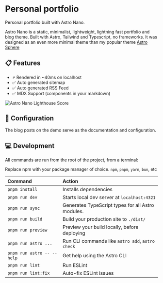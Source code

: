 # Personal portfolio

Personal portfolio built with Astro Nano.

Astro Nano is a static, minimalist, lightweight, lightning fast portfolio and blog theme.
Built with Astro, Tailwind and Typescript, no frameworks. It was designed as an even more minimal theme than my popular theme [Astro Sphere](https://github.com/markhorn-dev/astro-sphere)

## 📋 Features

- ⚡︎ Rendered in ~40ms on localhost
- ✅ Auto generated sitemap
- ✅ Auto generated RSS Feed
- ✅ MDX Support (components in your markdown)

![Astro Nano Lighthouse Score](_lighthouse.png)

## 📄 Configuration

The blog posts on the demo serve as the documentation and configuration.

## 💻 Development

All commands are run from the root of the project, from a terminal:

Replace npm with your package manager of choice. `npm`, `pnpm`, `yarn`, `bun`, etc

| Command                    | Action                                           |
|:---------------------------| :----------------------------------------------- |
| `pnpm install`             | Installs dependencies                            |
| `pnpm run dev`             | Starts local dev server at `localhost:4321`      |
| `pnpm run sync`            | Generates TypeScript types for all Astro modules.|
| `pnpm run build`           | Build your production site to `./dist/`          |
| `pnpm run preview`         | Preview your build locally, before deploying     |
| `pnpm run astro ...`       | Run CLI commands like `astro add`, `astro check` |
| `pnpm run astro -- --help` | Get help using the Astro CLI                     |
| `pnpm run lint`            | Run ESLint                                       |
| `pnpm run lint:fix`        | Auto-fix ESLint issues                           |

